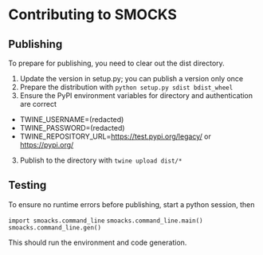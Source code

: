 # Contributing to SMOCKS

Publishing
----------

To prepare for publishing, you need to clear out the dist directory.

1) Update the version in setup.py; you can publish a version only once
2) Prepare the distribution with `python setup.py sdist bdist_wheel`
3) Ensure the PyPI environment variables for directory and authentication are correct
* TWINE_USERNAME=(redacted)
* TWINE_PASSWORD=(redacted)
* TWINE_REPOSITORY_URL=https://test.pypi.org/legacy/ or https://pypi.org/
3) Publish to the directory with `twine upload dist/*`

Testing
-------
To ensure no runtime errors before publishing, start a python session, then

`import smoacks.command_line`
`smoacks.command_line.main()`
`smoacks.command_line.gen()`

This should run the environment and code generation.
